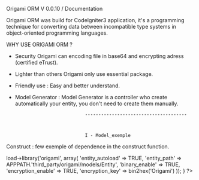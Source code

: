 
Origami ORM V 0.0.10 / Documentation


Origami ORM was build for CodeIgniter3 application, it's a programming technique for converting data between 
incompatible type systems in object-oriented programming languages.

WHY USE ORIGAMI ORM ?

  - Security 
      Origami can encoding file in base64 and encrypting adress (certified eTrust).
  
  - Lighter than others
      Origami only use essential package.

  - Friendly use :
      Easy and better understand.
      

  - Model Generator :
      Model Generator is a controller who create automatically your entity, you don't need to create them manually.
      
      
                                  --------------------------------------
                                  
                                  
                                  
                                  I - Model_exemple
                                  
  Construct : 
  few exemple of dependence in the construct function.
     

<?php
      function __construct()
    {
        parent::__construct();

        // Dépendance
        $this->load->library('origami', array(
            'entity_autoload' => TRUE,
            'entity_path' => APPPATH.'third_party/origami/models/Entity',
            'binary_enable' => TRUE,
            'encryption_enable' => TRUE,
            'encryption_key' => bin2hex('Origami')
        ));
    }
    ?>
                                  
                                  
